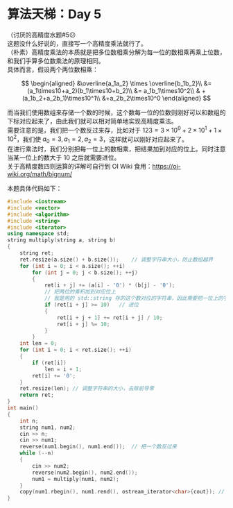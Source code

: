 # 算法天梯：Day 5

（讨厌的高精度水题#5😕  
这题没什么好说的，直接写一个高精度乘法就行了。  
（朴素）高精度乘法的本质就是把多位数相乘分解为每一位的数相乘再乘上位数，和我们手算多位数乘法的原理相同。  
具体而言，假设两个两位数相乘：

$$
\begin{aligned}
&\overline{a_1a_2} \times \overline{b_1b_2}\\
&= (a_1\times10+a_2)(b_1\times10+b_2)\\
&= a_1b_1\times10^2\\
& + (a_1b_2+a_2b_1)\times10^1\\
&+a_2b_2\times10^0
\end{aligned}
$$

而当我们使用数组来存储一个数的时候，这个数每一位的位数则刚好可以和数组的下标对应起来了，由此我们就可以相对简单地实现高精度乘法。  
需要注意的是，我们把一个数反过来存，比如对于 $123=3\times10^0+2\times10^1+1\times10^2$，我们使 $a_0=3, a_1=2, a_2=3$，这样就可以刚好对应起来了。  
在进行乘法时，我们分别把每一位上的数相乘，把结果加到对应的位上。同时注意当某一位上的数大于 $10$ 之后就需要进位。  
关于高精度数四则运算的详解可自行到 OI Wiki 食用：<https://oi-wiki.org/math/bignum/>

本题具体代码如下：

```c++
#include <iostream>
#include <vector>
#include <algorithm>
#include <string>
#include <iterator>
using namespace std;
string multiply(string a, string b)
{
    string ret;
    ret.resize(a.size() + b.size());    // 调整字符串大小，防止数组越界
    for (int i = 0; i < a.size(); ++i)
        for (int j = 0; j < b.size(); ++j)
        {
            ret[i + j] += (a[i] - '0') * (b[j] - '0');
            // 把两位的乘积加到对应位上
            // 我是用的 std::string 存的这个数对应的字符串，因此需要把一位上的字符减去 '0' 得到对应的数
            if (ret[i + j] >= 10)   // 进位
            {
                ret[i + j + 1] += ret[i + j] / 10;
                ret[i + j] %= 10;
            }
        }
    int len = 0;
    for (int i = 0; i < ret.size(); ++i)
    {
        if (ret[i])
            len = i + 1;
        ret[i] += '0';
    }
    ret.resize(len); // 调整字符串的大小，去除前导零
    return ret;
}
int main()
{
    int n;
    string num1, num2;
    cin >> n;
    cin >> num1;
    reverse(num1.begin(), num1.end());  // 把一个数反过来
    while (--n)
    {
        cin >> num2;
        reverse(num2.begin(), num2.end());
        num1 = multiply(num1, num2);
    }
    copy(num1.rbegin(), num1.rend(), ostream_iterator<char>{cout}); // 输出最后结果
}

```
